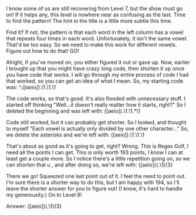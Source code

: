 I know some of us are still recovering from Level 7, but the show must go on! If it helps any, this level is nowhere near as 
confusing as the last. Time to find the pattern! The hint in the title is a little more subtle this time.

Find it? If not, the pattern is that each word in the left column has a vowel that repeats four times in each word. 
Unfortunately, it isn't the same vowel. That'd be too easy. So we need to make this work for different vowels. Figure out how
to do that! GO!

Alright, if you've moved on, you either figured it out or gave up. Now, earlier I brought up that you might have crazy long 
code, then shorten it up once you have code that works. I will go through my entire process of code I had that worked, so you
can get an idea of what I mean. So, my starting code was: ^.*([aeio]).*\1.*\1.*\1

The code works, so that's good. It's also flooded with unnecessary stuff. I started off thinking "Well...it doesn't really
matter how it starts, right?" So I deleted the beginning and was left with: ([aeio]).*\1.*\1.*\1

Code still worked, but it can probably get shorter. So I looked, and thought to myself "Each vowel is actually only divided by
one other character..." So, we delete the asterisks and we're left with: ([aeio]).\1.\1.\1

That's about as good as it's going to get, right? Wrong. This is Regex Golf, I need all the points I can get. This is only worth
193 points, I know I can at least get a couple more. So I notice there's a little repetition going on, so we can shorten that u
, and after doing so, we're left with: ([aeio])(.\1){3}

There we go! Squeezed one last point out of it. I feel the need to point out. I'm sure there is a shorter way to do this, but I
am happy with 194, so I'll leave the shorter answer for you to figure out! (I know, it's hard to handle my generousity.) On to
Level 9!

Answer: ([aeio])(.\1){3}
